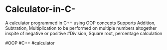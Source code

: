 # Calculator-in-C-
A calculator programmed in C++ using OOP concepts
Supports Addition, Subtration, Multiplication to be performed on multiple numbers altogether inspite of negative or positive
#Division, Square root, percentage calculation

#OOP #C++ #calculator
